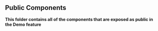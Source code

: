 ## Public Components

**This folder contains all of the components that are exposed as public in the Demo feature**